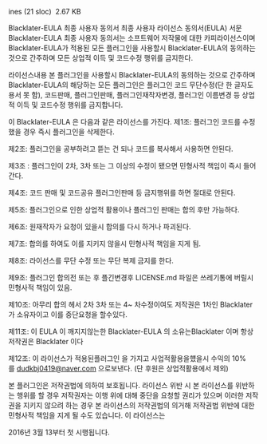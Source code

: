 ines (21 sloc)  2.67 KB

Blacklater-EULA 최종 사용자 동의서 최종 사용자 라이선스 동의서(EULA) 서문 Blacklater-EULA 최종 사용자 동의서는 소프트웨어 저작물에 대한 카피라이선스이며 Blacklater-EULA가 적용된 모든 플러그인을 사용할시 Blacklater-EULA의 동의하는 것으로 간주하며 모든 상업적 이득 및 코드수정 행위를 금지한다.

라이선스내용 본 플러그인을 사용할시 Blacklater-EULA의 동의하는 것으로 간주하며 Blacklater-EULA의 해당하는 모든 플러그인은 플러그인 코드 무단수정(단 한 글자도 용서 못 함), 코드판매, 플러그인판매, 플러그인재작자변경, 플러그인 이름변경 등 상업적 이득 및 코드수정 행위를 금지합니다.

이 Blacklater-EULA 은 다음과 같은 라이선스를 가진다. 제1조: 플러그인 코드를 수정했을 경우 즉시 플러그인을 삭제한다.

제2조: 플러그인을 공부하려고 뜯는 건 되나 코드를 복사해서 사용하면 안된다.

제3조 : 플러그인이 2차, 3차 또는 그 이상의 수정이 됐으면 민형사적 책임이 즉시 들어간다.

제4조: 코드 판매 및 코드공유 플러그인판매 등 금지행위를 하면 절대로 안된다.

제5조: 플러그인으로 인한 상업적 활용이나 플러그인 판매는 합의 후만 가능하다.

제6조: 원재작자가 요청이 있을시 합의를 다시 하거나 파괴된다.

제7조: 합의를 하여도 이를 지키지 않을시 민형사적 책임을 지게 됨.

제8조: 라이선스를 무단 수정 또는 무단 복제 금지를 한다.

제9조: 플러그인 합의전 또는 후 플긴변경후 LICENSE.md 파일은 쓰레기통에 버릴시 민형사적 책임이 있음.

제10조: 아무리 합의 헤서 2차 3차 또는 4~ 차수정이여도 저작권은 1차인 Blacklater 가 소유자이고 이를 중단요청을 할수있다.

제11조: 이 EULA 이 깨지지않는한 Blacklater-EULA 의 소유는Blacklater 이며 항상 저작권은 Blacklater 이다

제12조: 이 라이선스가 적용된플러그인 을 가지고 사업적활용을헀을시 수익의 10%를 dudkbj0419@naver.com 으로보낸다. (단 후원은 상업적활용에서 제외)

본 플러그인은 저작권법에 의하여 보호됩니다. 라이선스 위반 시 본 라이선스를 위반하는 행위를 할 경우 저작권자는 이행 위에 대해 중단을 요청할 권리가 있으며 이러한 저작권을 지키지 않으려 하는 경우 본 라이선스의 저작권법의 의거해 저작권법 위반에 대한 민형사적 책임을 지게 될 수도 있습니다. 이 라이선스는

2016년 3월 13부터 첫 시행됩니다.

